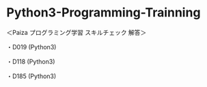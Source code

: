# Python3-Programming-Trainning

＜Paiza プログラミング学習  スキルチェック  解答＞

・D019 (Python3)
 
・D118 (Python3)

・D185 (Python3)
